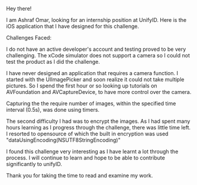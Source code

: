 Hey there!

I am Ashraf Omar, looking for an internship position at UnifyID. Here is the iOS application that I have designed for this challenge.

Challenges Faced:

I do not have an active developer's account and testing proved to be very challenging. The xCode simulator does not support a camera so I could not test the product as I did the challenge.

I have never designed an application that requires a camera function. 
I started with the UIImagePicker and soon realize it could not take multiple pictures. So I spend the first hour or so looking up tutorials on AVFoundation and AVCaptureDevice, to have more control over the camera.

Capturing the the require number of images, within the specified time interval (0.5s), was done using timers.

The second difficulty I had was to encrypt the images. As I had spent many hours learning as I progress through the challenge, there was little time left. I resorted to opensource of which the built in encryption was used "dataUsingEncoding(NSUTF8StringEncoding)"

I found this challenge very interesting as I have learnt a lot through the process. I will continue to learn and hope to be able to contribute significantly to unifyID.

Thank you for taking the time to read and examine my work.
